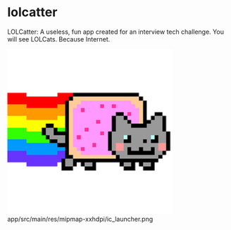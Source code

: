 # lolcatter
LOLCatter: A useless, fun app created for an interview tech challenge.  You will see LOLCats.  Because Internet.

![LauncherIcon](app/src/main/res/mipmap-xxhdpi/ic_launcher.png)
app/src/main/res/mipmap-xxhdpi/ic_launcher.png

